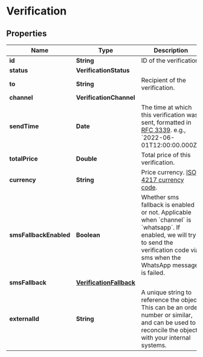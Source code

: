 

# Verification


## Properties

| Name | Type | Description | Notes |
|------------ | ------------- | ------------- | -------------|
|**id** | **String** | ID of the verification. |  |
|**status** | **VerificationStatus** |  |  [optional] |
|**to** | **String** | Recipient of the verification. |  [optional] |
|**channel** | **VerificationChannel** |  |  [optional] |
|**sendTime** | **Date** | The time at which this verification was sent, formatted in [RFC 3339](https://datatracker.ietf.org/doc/html/rfc3339). e.g., &#x60;2022-06-01T12:00:00.000Z&#x60;. |  [optional] |
|**totalPrice** | **Double** | Total price of this verification. |  [optional] |
|**currency** | **String** | Price currency. [ISO 4217 currency code](https://en.wikipedia.org/wiki/ISO_4217). |  [optional] |
|**smsFallbackEnabled** | **Boolean** | Whether sms fallback is enabled or not. Applicable when &#x60;channel&#x60; is &#x60;whatsapp&#x60;. If enabled, we will try to send the verification code via sms when the WhatsApp message is failed. |  [optional] |
|**smsFallback** | [**VerificationFallback**](VerificationFallback.md) |  |  [optional] |
|**externalId** | **String** | A unique string to reference the object. This can be an order number or similar, and can be used to reconcile the object with your internal systems. |  [optional] |



